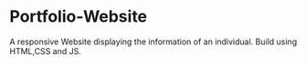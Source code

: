 # Portfolio-Website
A responsive Website displaying the information of an individual.
Build using HTML,CSS and JS.
